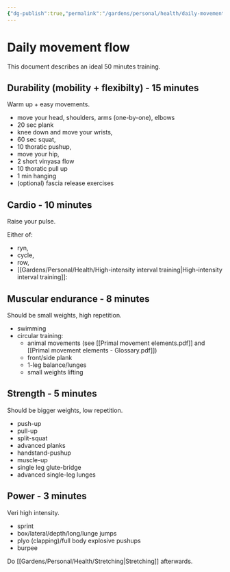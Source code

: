 ```yaml
---
{"dg-publish":true,"permalink":"/gardens/personal/health/daily-movement-flow/","tags":["health","fitness","actionable","evergreen"]}
---
```


# Daily movement flow
This document describes an ideal 50 minutes training.

## Durability (mobility + flexibilty)  - 15 minutes
Warm up + easy movements.

- move your head, shoulders, arms (one-by-one), elbows
- 20 sec plank
- knee down and move your wrists,
- 60 sec squat,
- 10 thoratic pushup,
- move your hip,
- 2 short vinyasa flow
- 10 thoratic pull up
- 1 min hanging
- (optional) fascia release exercises


## Cardio - 10 minutes
Raise your pulse.

Either of:
- ryn, 
- cycle, 
- row,
- [[Gardens/Personal/Health/High-intensity interval training\|High-intensity interval training]]:


## Muscular endurance - 8 minutes
Should be small weights, high repetition.

- swimming
- circular training:
  - animal movements (see [[Primal movement elements.pdf]] and [[Primal movement elements - Glossary.pdf]])
  - front/side plank
  - 1-leg balance/lunges
  - small weights lifting


## Strength - 5 minutes
Should be bigger weights, low repetition.
- push-up
- pull-up
- split-squat
- advanced planks
- handstand-pushup
- muscle-up
- single leg glute-bridge
- advanced single-leg lunges


## Power - 3 minutes
Veri high intensity.
- sprint
- box/lateral/depth/long/lunge jumps
- plyo (clapping)/full body explosive pushups
- burpee



Do [[Gardens/Personal/Health/Stretching\|Stretching]] afterwards.